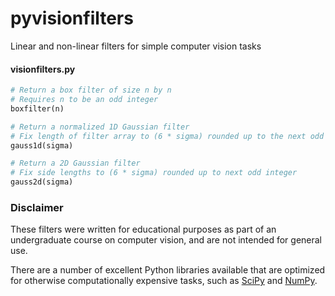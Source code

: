 # pyvisionfilters
Linear and non-linear filters for simple computer vision tasks

#### visionfilters.py

```python
# Return a box filter of size n by n
# Requires n to be an odd integer
boxfilter(n)

# Return a normalized 1D Gaussian filter
# Fix length of filter array to (6 * sigma) rounded up to the next odd integer
gauss1d(sigma)

# Return a 2D Gaussian filter
# Fix side lengths to (6 * sigma) rounded up to next odd integer
gauss2d(sigma)
```

### Disclaimer

These filters were written for educational purposes as part of an undergraduate course on computer vision, and are not intended for general use.

There are a number of excellent Python libraries available that are optimized for otherwise computationally expensive tasks, such as [SciPy](https://docs.scipy.org/doc/scipy/reference/index.html) and [NumPy](https://docs.scipy.org/doc/numpy-dev/user/quickstart.html).
